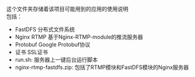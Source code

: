 这个文件夹存储着该项目可能用到的应用的使用说明  
包括：

- FastDFS   分布式文件系统
- Nginx RTMP    基于Nginx-RTMP-module的推流服务器
- Protobuf  Google Protobuf协议
- 证书 SSL证书
- run.sh: 服务器上一键后台运行脚本
- nginx-rtmp-fastdfs.zip: 包括了RTMP模块和FastDFS模块的Nginx服务器
